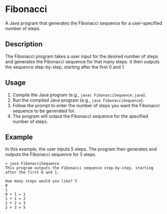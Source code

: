 # Fibonacci

A Java program that generates the Fibonacci sequence for a user-specified number of steps.

## Description

The Fibonacci program takes a user input for the desired number of steps and generates the Fibonacci sequence for that many steps. It then outputs the sequence step-by-step, starting after the first 0 and 1.

## Usage

1. Compile the Java program (e.g., `javac FibonacciSequence.java`).
2. Run the compiled Java program (e.g., `java FibonacciSequence`).
3. Follow the prompt to enter the number of steps you want the Fibonacci sequence to be generated for.
4. The program will output the Fibonacci sequence for the specified number of steps.

## Example

In this example, the user inputs 5 steps. The program then generates and outputs the Fibonacci sequence for 5 steps.

```plaintext
> java FibonacciSequence
This program outputs the Fibonacci sequence step-by-step, starting after the first 0 and 1.

How many steps would you like? 5
0
1
0 + 1 = 1
1 + 1 = 2
1 + 2 = 3
2 + 3 = 5
```
